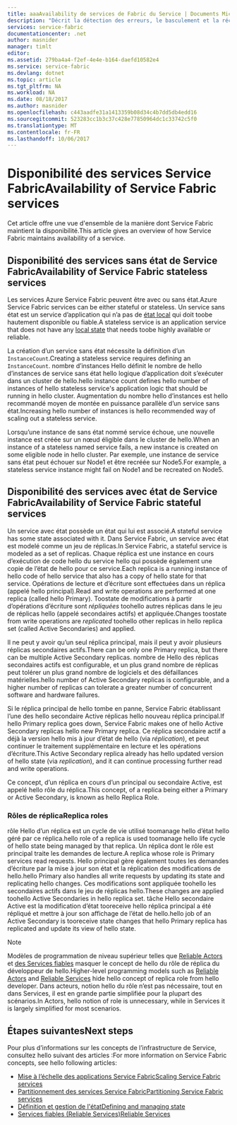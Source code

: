 ```yaml
---
title: aaaAvailability de services de Fabric du Service | Documents Microsoft
description: "Décrit la détection des erreurs, le basculement et la récupération pour les services"
services: service-fabric
documentationcenter: .net
author: masnider
manager: timlt
editor: 
ms.assetid: 279ba4a4-f2ef-4e4e-b164-daefd10582e4
ms.service: service-fabric
ms.devlang: dotnet
ms.topic: article
ms.tgt_pltfrm: NA
ms.workload: NA
ms.date: 08/18/2017
ms.author: masnider
ms.openlocfilehash: c443aadfe31a1413359b08d34c4b7dd5db4edd16
ms.sourcegitcommit: 523283cc1b3c37c428e77850964dc1c33742c5f0
ms.translationtype: MT
ms.contentlocale: fr-FR
ms.lasthandoff: 10/06/2017
---
```

# <a name="availability-of-service-fabric-services"></a><span data-ttu-id="88a16-103">Disponibilité des services Service Fabric</span><span class="sxs-lookup"><span data-stu-id="88a16-103">Availability of Service Fabric services</span></span>
<span data-ttu-id="88a16-104">Cet article offre une vue d'ensemble de la manière dont Service Fabric maintient la disponibilité.</span><span class="sxs-lookup"><span data-stu-id="88a16-104">This article gives an overview of how Service Fabric maintains availability of a service.</span></span>

## <a name="availability-of-service-fabric-stateless-services"></a><span data-ttu-id="88a16-105">Disponibilité des services sans état de Service Fabric</span><span class="sxs-lookup"><span data-stu-id="88a16-105">Availability of Service Fabric stateless services</span></span>
<span data-ttu-id="88a16-106">Les services Azure Service Fabric peuvent être avec ou sans état.</span><span class="sxs-lookup"><span data-stu-id="88a16-106">Azure Service Fabric services can be either stateful or stateless.</span></span> <span data-ttu-id="88a16-107">Un service sans état est un service d’application qui n’a pas de [état local](service-fabric-concepts-state.md) qui doit toobe hautement disponible ou fiable.</span><span class="sxs-lookup"><span data-stu-id="88a16-107">A stateless service is an application service that does not have any [local state](service-fabric-concepts-state.md) that needs toobe highly available or reliable.</span></span>

<span data-ttu-id="88a16-108">La création d’un service sans état nécessite la définition d’un `InstanceCount`.</span><span class="sxs-lookup"><span data-stu-id="88a16-108">Creating a stateless service requires defining an `InstanceCount`.</span></span> <span data-ttu-id="88a16-109">nombre d’instances Hello définit le nombre de hello d’instances de service sans état hello logique d’application doit s’exécuter dans un cluster de hello.</span><span class="sxs-lookup"><span data-stu-id="88a16-109">hello instance count defines hello number of instances of hello stateless service's application logic that should be running in hello cluster.</span></span> <span data-ttu-id="88a16-110">Augmentation du nombre hello d’instances est hello recommandé moyen de montée en puissance parallèle d’un service sans état.</span><span class="sxs-lookup"><span data-stu-id="88a16-110">Increasing hello number of instances is hello recommended way of scaling out a stateless service.</span></span>

<span data-ttu-id="88a16-111">Lorsqu’une instance de sans état nommé service échoue, une nouvelle instance est créée sur un nœud éligible dans le cluster de hello.</span><span class="sxs-lookup"><span data-stu-id="88a16-111">When an instance of a stateless named service fails, a new instance is created on some eligible node in hello cluster.</span></span> <span data-ttu-id="88a16-112">Par exemple, une instance de service sans état peut échouer sur Node1 et être recréée sur Node5.</span><span class="sxs-lookup"><span data-stu-id="88a16-112">For example, a stateless service instance might fail on Node1 and be recreated on Node5.</span></span>

## <a name="availability-of-service-fabric-stateful-services"></a><span data-ttu-id="88a16-113">Disponibilité des services avec état de Service Fabric</span><span class="sxs-lookup"><span data-stu-id="88a16-113">Availability of Service Fabric stateful services</span></span>
<span data-ttu-id="88a16-114">Un service avec état possède un état qui lui est associé.</span><span class="sxs-lookup"><span data-stu-id="88a16-114">A stateful service has some state associated with it.</span></span> <span data-ttu-id="88a16-115">Dans Service Fabric, un service avec état est modelé comme un jeu de réplicas.</span><span class="sxs-lookup"><span data-stu-id="88a16-115">In Service Fabric, a stateful service is modeled as a set of replicas.</span></span> <span data-ttu-id="88a16-116">Chaque réplica est une instance en cours d’exécution de code hello du service hello qui possède également une copie de l’état de hello pour ce service.</span><span class="sxs-lookup"><span data-stu-id="88a16-116">Each replica is a running instance of hello code of hello service that also has a copy of hello state for that service.</span></span> <span data-ttu-id="88a16-117">Opérations de lecture et d’écriture sont effectuées dans un réplica (appelé hello principal).</span><span class="sxs-lookup"><span data-stu-id="88a16-117">Read and write operations are performed at one replica (called hello Primary).</span></span> <span data-ttu-id="88a16-118">Toostate de modifications à partir d’opérations d’écriture sont *répliquées* toohello autres réplicas dans le jeu de réplicas hello (appelé secondaires actifs) et appliquée.</span><span class="sxs-lookup"><span data-stu-id="88a16-118">Changes toostate from write operations are *replicated* toohello other replicas in hello replica set (called Active Secondaries) and applied.</span></span> 

<span data-ttu-id="88a16-119">Il ne peut y avoir qu’un seul réplica principal, mais il peut y avoir plusieurs réplicas secondaires actifs.</span><span class="sxs-lookup"><span data-stu-id="88a16-119">There can be only one Primary replica, but there can be multiple Active Secondary replicas.</span></span> <span data-ttu-id="88a16-120">nombre de Hello des réplicas secondaires actifs est configurable, et un plus grand nombre de réplicas peut tolérer un plus grand nombre de logiciels et des défaillances matérielles.</span><span class="sxs-lookup"><span data-stu-id="88a16-120">hello number of Active Secondary replicas is configurable, and a higher number of replicas can tolerate a greater number of concurrent software and hardware failures.</span></span>

<span data-ttu-id="88a16-121">Si le réplica principal de hello tombe en panne, Service Fabric établissant l’une des hello secondaire Active réplicas hello nouveau réplica principal.</span><span class="sxs-lookup"><span data-stu-id="88a16-121">If hello Primary replica goes down, Service Fabric makes one of hello Active Secondary replicas hello new Primary replica.</span></span> <span data-ttu-id="88a16-122">Ce réplica secondaire actif a déjà la version hello mis à jour d’état de hello (via *réplication*), et peut continuer le traitement supplémentaire en lecture et les opérations d’écriture.</span><span class="sxs-lookup"><span data-stu-id="88a16-122">This Active Secondary replica already has hello updated version of hello state (via *replication*), and it can continue processing further read and write operations.</span></span>

<span data-ttu-id="88a16-123">Ce concept, d’un réplica en cours d’un principal ou secondaire Active, est appelé hello rôle du réplica.</span><span class="sxs-lookup"><span data-stu-id="88a16-123">This concept, of a replica being either a Primary or Active Secondary, is known as hello Replica Role.</span></span>

### <a name="replica-roles"></a><span data-ttu-id="88a16-124">Rôles de réplica</span><span class="sxs-lookup"><span data-stu-id="88a16-124">Replica roles</span></span>
<span data-ttu-id="88a16-125">rôle Hello d’un réplica est un cycle de vie utilisé toomanage hello d’état hello géré par ce réplica.</span><span class="sxs-lookup"><span data-stu-id="88a16-125">hello role of a replica is used toomanage hello life cycle of hello state being managed by that replica.</span></span> <span data-ttu-id="88a16-126">Un réplica dont le rôle est principal traite les demandes de lecture.</span><span class="sxs-lookup"><span data-stu-id="88a16-126">A replica whose role is Primary services read requests.</span></span> <span data-ttu-id="88a16-127">Hello principal gère également toutes les demandes d’écriture par la mise à jour son état et la réplication des modifications de hello.</span><span class="sxs-lookup"><span data-stu-id="88a16-127">hello Primary also handles all write requests by updating its state and replicating hello changes.</span></span> <span data-ttu-id="88a16-128">Ces modifications sont appliquée toohello les secondaires actifs dans le jeu de réplicas hello.</span><span class="sxs-lookup"><span data-stu-id="88a16-128">These changes are applied toohello Active Secondaries in hello replica set.</span></span> <span data-ttu-id="88a16-129">tâche Hello secondaire Active est la modification d’état tooreceive hello réplica principal a été répliqué et mettre à jour son affichage de l’état de hello.</span><span class="sxs-lookup"><span data-stu-id="88a16-129">hello job of an Active Secondary is tooreceive state changes that hello Primary replica has replicated and update its view of hello state.</span></span>

> [!NOTE]
> <span data-ttu-id="88a16-130">Modèles de programmation de niveau supérieur telles que [Reliable Actors](service-fabric-reliable-actors-introduction.md) et [des Services fiables](service-fabric-reliable-services-introduction.md) masquer le concept de hello du rôle de réplica du développeur de hello.</span><span class="sxs-lookup"><span data-stu-id="88a16-130">Higher-level programming models such as [Reliable Actors](service-fabric-reliable-actors-introduction.md) and [Reliable Services](service-fabric-reliable-services-introduction.md) hide hello concept of replica role from hello developer.</span></span> <span data-ttu-id="88a16-131">Dans acteurs, notion hello du rôle n’est pas nécessaire, tout en dans Services, il est en grande partie simplifiée pour la plupart des scénarios.</span><span class="sxs-lookup"><span data-stu-id="88a16-131">In Actors, hello notion of role is unnecessary, while in Services it is largely simplified for most scenarios.</span></span>
>

## <a name="next-steps"></a><span data-ttu-id="88a16-132">Étapes suivantes</span><span class="sxs-lookup"><span data-stu-id="88a16-132">Next steps</span></span>
<span data-ttu-id="88a16-133">Pour plus d’informations sur les concepts de l’infrastructure de Service, consultez hello suivant des articles :</span><span class="sxs-lookup"><span data-stu-id="88a16-133">For more information on Service Fabric concepts, see hello following articles:</span></span>

- [<span data-ttu-id="88a16-134">Mise à l’échelle des applications Service Fabric</span><span class="sxs-lookup"><span data-stu-id="88a16-134">Scaling Service Fabric services</span></span>](service-fabric-concepts-scalability.md)
- [<span data-ttu-id="88a16-135">Partitionnement des services Service Fabric</span><span class="sxs-lookup"><span data-stu-id="88a16-135">Partitioning Service Fabric services</span></span>](service-fabric-concepts-partitioning.md)
- [<span data-ttu-id="88a16-136">Définition et gestion de l'état</span><span class="sxs-lookup"><span data-stu-id="88a16-136">Defining and managing state</span></span>](service-fabric-concepts-state.md)
- [<span data-ttu-id="88a16-137">Services fiables (Reliable Services)</span><span class="sxs-lookup"><span data-stu-id="88a16-137">Reliable Services</span></span>](service-fabric-reliable-services-introduction.md)
